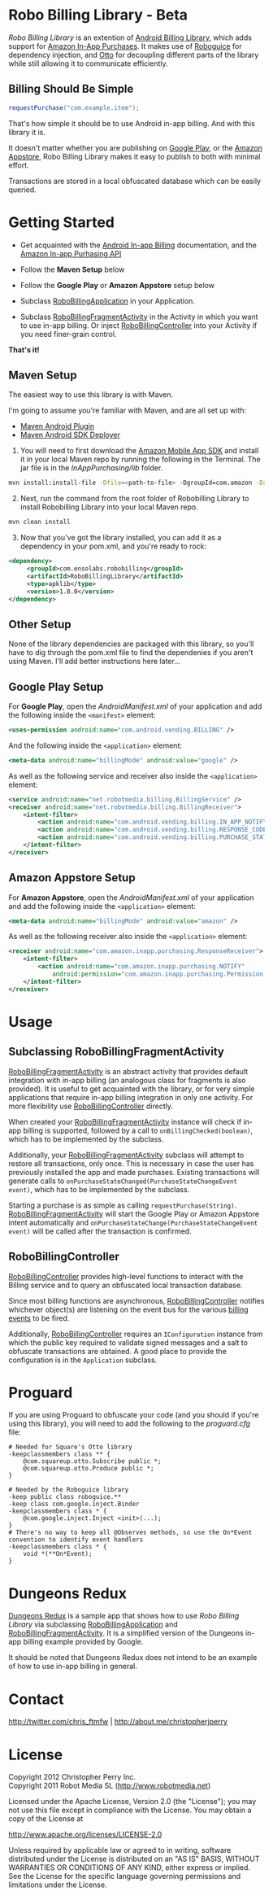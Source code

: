 Robo Billing Library - Beta
============================

*Robo Billing Library* is an extention of [Android Billing Library][2], which adds support for [Amazon In-App Purchases][3]. It makes use of [Roboguice][7] for dependency injection, and [Otto][8] for decoupling different parts of the library while still allowing it to communicate efficiently.

Billing Should Be Simple
------------------------

```java
requestPurchase("com.example.item");
```

That's how simple it should be to use Android in-app billing. And with this library it is. 

It doesn't matter whether you are publishing on [Google Play][1], or the [Amazon Appstore][2], Robo Billing Library makes it easy to publish to both with minimal effort.



Transactions are stored in a local obfuscated database which can be easily queried.

Getting Started
===============

* Get acquainted with the [Android In-app Billing][4] documentation, and the [Amazon In-app Purhasing API][3]

* Follow the **Maven Setup** below

* Follow the **Google Play** or **Amazon Appstore** setup below

* Subclass [RoboBillingApplication][5] in your Application. 

* Subclass [RoboBillingFragmentActivity][6] in the Activity in which you want to use in-app billing. Or inject [RoboBillingController][9] into your Activity if you need finer-grain control.

**That's it!**

Maven Setup
-----------

The easiest way to use this library is with Maven. 

I'm going to assume you're familiar with Maven, and are all set up with:

* [Maven Android Plugin][12]
* [Maven Android SDK Deployer][13]

1. You will need to first download the [Amazon Mobile App SDK][14] and install it in your local Maven repo by running the following in the Terminal. The jar file is in the _InAppPurchasing/lib_ folder.

  ```bash
  mvn install:install-file -Dfile=<path-to-file> -DgroupId=com.amazon -DartifactId=in-app-purchasing -Dversion=1.0.3 -Dpackaging=jar
  ```

2. Next, run the command from the root folder of Robobilling Library to install Robobilling Library into your local Maven repo.

  ```bash
  mvn clean install
  ```
  
3. Now that you've got the library installed, you can add it as a dependency in your pom.xml, and you're ready to rock:

  ```xml
  <dependency>
       <groupId>com.ensolabs.robobilling</groupId>
       <artifactId>RoboBillingLibrary</artifactId>
       <type>apklib</type>
       <version>1.0.0</version>
  </dependency>
  ```


Other Setup
------------
None of the library dependencies are packaged with this library, so you'll have to dig through the pom.xml file to find the dependenies if you aren't using Maven.
I'll add better instructions here later...

Google Play Setup
-----------------

For **Google Play**, open the *AndroidManifest.xml* of your application and add the following inside the `<manifest>` element:

```xml
<uses-permission android:name="com.android.vending.BILLING" />
```

And the following inside the `<application>` element:

```xml
<meta-data android:name="billingMode" android:value="google" />
```

As well as the following service and receiver also inside the `<application>` element:

```xml
<service android:name="net.robotmedia.billing.BillingService" />
<receiver android:name="net.robotmedia.billing.BillingReceiver">
    <intent-filter>
        <action android:name="com.android.vending.billing.IN_APP_NOTIFY" />
        <action android:name="com.android.vending.billing.RESPONSE_CODE" />
        <action android:name="com.android.vending.billing.PURCHASE_STATE_CHANGED" />
    </intent-filter>
</receiver>
```

Amazon Appstore Setup
---------------------
For **Amazon Appstore**, open the *AndroidManifest.xml* of your application and add the following inside the `<application>` element:

```xml
<meta-data android:name="billingMode" android:value="amazon" />
```

As well as the following receiver also inside the `<application>` element:
   
```xml
<receiver android:name="com.amazon.inapp.purchasing.ResponseReceiver">
    <intent-filter>
        <action android:name="com.amazon.inapp.purchasing.NOTIFY"
            android:permission="com.amazon.inapp.purchasing.Permission.NOTIFY"/>
    </intent-filter>
</receiver>
```


Usage
=====

Subclassing RoboBillingFragmentActivity
---------------------------------------

[RoboBillingFragmentActivity][6] is an abstract activity that provides default integration with in-app billing (an analogous class for fragments is also provided). It is useful to get acquainted with the library, or for very simple applications that require in-app billing integration in only one activity. For more flexibility use [RoboBillingController][9] directly.

When created your [RoboBillingFragmentActivity][6] instance will check if in-app billing is supported, followed by a call to `onBillingChecked(boolean)`, which has to be implemented by the subclass.

Additionally, your [RoboBillingFragmentActivity][6] subclass will attempt to restore all transactions, only once. This is necessary in case the user has previously installed the app and made purchases. Existing transactions will generate calls to `onPurchaseStateChanged(PurchaseStateChangeEvent event)`, which has to be implemented by the subclass.

Starting a purchase is as simple as calling `requestPurchase(String)`. [RoboBillingFragmentActivity][6] will start the Google Play or Amazon Appstore intent automatically and `onPurchaseStateChange(PurchaseStateChangeEvent event)` will be called after the transaction is confirmed.

RoboBillingController
---------------------

[RoboBillingController][9] provides high-level functions to interact with the Billing service and to query an obfuscated local transaction database.

Since most billing functions are asynchronous, [RoboBillingController][9] notifies whichever object(s) are listening on the event bus for the various [billing events][10] to be fired. 

Additionally, [RoboBillingController][9] requires an `IConfiguration` instance from which the public key required to validate signed messages and a salt to obfuscate transactions are obtained. A good place to provide the configuration is in the `Application` subclass.

Proguard
========

If you are using Proguard to obfuscate your code (and you should if you're using this library), you will need to add the following to the *proguard.cfg* file:

    # Needed for Square's Otto library
    -keepclassmembers class ** {
        @com.squareup.otto.Subscribe public *;
        @com.squareup.otto.Produce public *;
    }
    
    # Needed by the Roboguice library
    -keep public class roboguice.**
    -keep class com.google.inject.Binder
    -keepclassmembers class * {
        @com.google.inject.Inject <init>(...);
    }
    # There's no way to keep all @Observes methods, so use the On*Event convention to identify event handlers
    -keepclassmembers class * {
        void *(**On*Event);
    }


Dungeons Redux
==============

[Dungeons Redux][11] is a sample app that shows how to use *Robo Billing Library* via subclassing [RoboBillingApplication][5] and [RoboBillingFragmentActivity][6]. It is a simplified version of the Dungeons in-app billing example provided by Google.

It should be noted that Dungeons Redux does not intend to be an example of how to use in-app billing in general.

Contact
=======

http://twitter.com/chris_ftmfw | http://about.me/christopherjperry

License
=======

Copyright 2012 Christopher Perry Inc.<br/>
Copyright 2011 Robot Media SL (http://www.robotmedia.net)

Licensed under the Apache License, Version 2.0 (the "License");
you may not use this file except in compliance with the License.
You may obtain a copy of the License at

http://www.apache.org/licenses/LICENSE-2.0

Unless required by applicable law or agreed to in writing, software
distributed under the License is distributed on an "AS IS" BASIS,
WITHOUT WARRANTIES OR CONDITIONS OF ANY KIND, either express or implied.
See the License for the specific language governing permissions and
limitations under the License.

[1]: https://play.google.com/store
[2]: http://www.amazon.com/mobile-apps/b?ie=UTF8&node=2350149011
[3]: https://developer.amazon.com/sdk/in-app-purchasing.html
[4]: http://developer.android.com/guide/google/play/billing/index.html
[5]: https://github.com/christopherperry/RoboBillingLibrary/blob/master/RoboBillingLibrary/src/com/cperryinc/robobilling/RoboBillingApplication.java
[6]: https://github.com/christopherperry/RoboBillingLibrary/blob/master/RoboBillingLibrary/src/com/cperryinc/robobilling/helper/RoboBillingFragmentActivity.java
[7]: http://code.google.com/p/roboguice/
[8]: https://github.com/square/otto
[9]: https://github.com/christopherperry/RoboBillingLibrary/blob/master/RoboBillingLibrary/src/com/cperryinc/robobilling/RoboBillingController.java
[10]: https://github.com/christopherperry/RoboBillingLibrary/tree/master/RoboBillingLibrary/src/com/cperryinc/robobilling/event
[11]: https://github.com/christopherperry/RoboBillingLibrary/tree/master/DungeonsRedux
[12]: http://code.google.com/p/maven-android-plugin/
[13]: https://github.com/mosabua/maven-android-sdk-deployer
[14]: https://developer.amazon.com/sdk/thank-you.html
